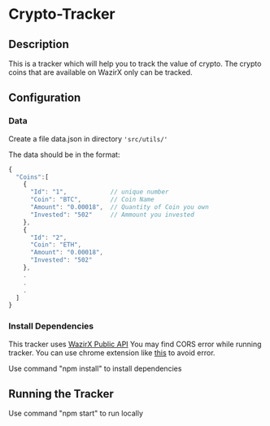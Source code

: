 # Crypto-Tracker

## Description
This is a tracker which will help you to track the value of crypto. The crypto coins that are available on WazirX only can be tracked.

## Configuration

### Data

Create a file data.json in directory ```'src/utils/'```

The data should be in the format:
```javascript
{
  "Coins":[
    {
      "Id": "1",            // unique number
      "Coin": "BTC",        // Coin Name
      "Amount": "0.00018",  // Quantity of Coin you own
      "Invested": "502"     // Ammount you invested 
    },
    {
      "Id": "2",
      "Coin": "ETH",
      "Amount": "0.00018",
      "Invested": "502"
    },
    .
    .
    .
  ]
}
```

### Install Dependencies

This tracker uses [WazirX Public API](https://github.com/WazirX/wazirx-api)
You may find CORS error while running tracker. You can use chrome extension like [this](https://chrome.google.com/webstore/detail/cross-domain-cors/mjhpgnbimicffchbodmgfnemoghjakai) to avoid error.

Use command "npm install" to install dependencies


## Running the Tracker

Use command "npm start" to run locally

